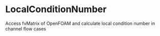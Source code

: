 # LocalConditionNumber
 Access fvMatrix of OpenFOAM and calculate local condition number in channel flow cases
